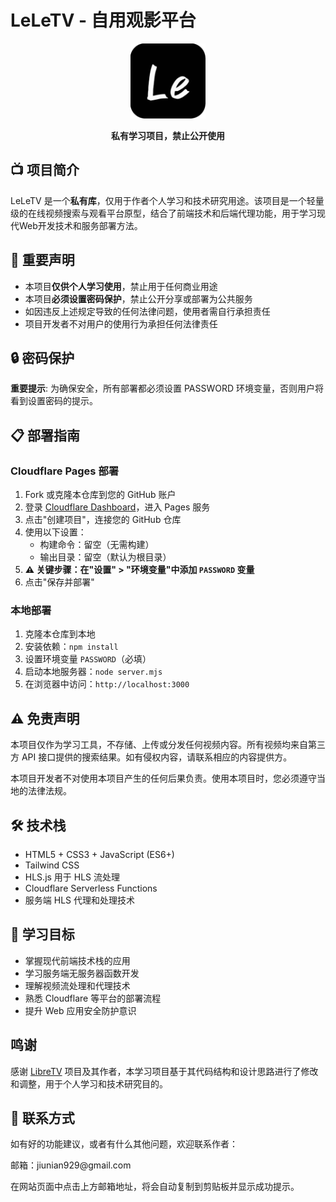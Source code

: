 # LeLeTV - 自用观影平台
<div align="center">
  <img src="image/logo.png" alt="LeLeTV Logo" width="120">
  <br>
  <p><strong>私有学习项目，禁止公开使用</strong></p>
</div>

## 📺 项目简介

LeLeTV 是一个**私有库**，仅用于作者个人学习和技术研究用途。该项目是一个轻量级的在线视频搜索与观看平台原型，结合了前端技术和后端代理功能，用于学习现代Web开发技术和服务部署方法。

## 🚨 重要声明

- 本项目**仅供个人学习使用**，禁止用于任何商业用途
- 本项目**必须设置密码保护**，禁止公开分享或部署为公共服务
- 如因违反上述规定导致的任何法律问题，使用者需自行承担责任
- 项目开发者不对用户的使用行为承担任何法律责任

## 🔒 密码保护

**重要提示**: 为确保安全，所有部署都必须设置 PASSWORD 环境变量，否则用户将看到设置密码的提示。

## 📋 部署指南

### Cloudflare Pages 部署

1. Fork 或克隆本仓库到您的 GitHub 账户
2. 登录 [Cloudflare Dashboard](https://dash.cloudflare.com/)，进入 Pages 服务
3. 点击"创建项目"，连接您的 GitHub 仓库
4. 使用以下设置：
   - 构建命令：留空（无需构建）
   - 输出目录：留空（默认为根目录）
5. **⚠️ 关键步骤：在"设置" > "环境变量"中添加 `PASSWORD` 变量**
6. 点击"保存并部署"

### 本地部署

1. 克隆本仓库到本地
2. 安装依赖：`npm install`
3. 设置环境变量 `PASSWORD`（必填）
4. 启动本地服务器：`node server.mjs`
5. 在浏览器中访问：`http://localhost:3000`

## ⚠️ 免责声明

本项目仅作为学习工具，不存储、上传或分发任何视频内容。所有视频均来自第三方 API 接口提供的搜索结果。如有侵权内容，请联系相应的内容提供方。

本项目开发者不对使用本项目产生的任何后果负责。使用本项目时，您必须遵守当地的法律法规。

## 🛠️ 技术栈

- HTML5 + CSS3 + JavaScript (ES6+)
- Tailwind CSS
- HLS.js 用于 HLS 流处理
- Cloudflare Serverless Functions
- 服务端 HLS 代理和处理技术

## 📝 学习目标

- 掌握现代前端技术栈的应用
- 学习服务端无服务器函数开发
- 理解视频流处理和代理技术
- 熟悉 Cloudflare 等平台的部署流程
- 提升 Web 应用安全防护意识

## 鸣谢

感谢 [LibreTV](https://github.com/LibreSpark/LibreTV) 项目及其作者，本学习项目基于其代码结构和设计思路进行了修改和调整，用于个人学习和技术研究目的。

## 📧 联系方式

如有好的功能建议，或者有什么其他问题，欢迎联系作者：

<div class="text-gray-300 text-lg sm:text-xl mb-6 sm:mb-8 leading-relaxed max-w-3xl mx-auto px-2">
  邮箱：<span id="contactLeLe" class="text-blue-400 underline cursor-pointer transition-all duration-300 hover:text-blue-300 hover:underline-offset-2">jiunian929@gmail.com</span>
</div>

在网站页面中点击上方邮箱地址，将会自动复制到剪贴板并显示成功提示。
